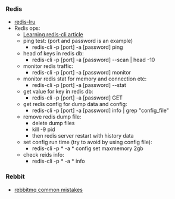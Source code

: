 ### Redis
* [redis-lru](https://redis.io/topics/lru-cache)
* Redis ops:
  - [Learning redis-cli article](https://redis.io/topics/rediscli)
  - ping test: (port and password is an example)
    - redis-cli -p [port] -a [password] ping
  - head of keys in redis db:
    - redis-cli -p [port] -a [password] --scan | head -10
  - monitor redis traffic:
    - redis-cli -p [port] -a [password] monitor
  - monitor redis stat for memory and connection etc:
    - redis-cli -p [port] -a [password] --stat
  - get value for key in redis db:
    - redis-cli -p [port] -a [password] GET <key>
  - get redis config for dump data and config:
    - redis-cli -p [port] -a [password] info | grep "config_file"
  - remove redis dump file:
    - delete dump files 
    - kill -9 pid
    - then redis server restart with history data
  - set config run time (try to avoid by using config file):
    - redis-cli -p * -a * config set maxmemory 2gb
  - check reids info:
    - redis-cli -p * -a * info

### Rebbit
* [rebbitmq common mistakes](https://www.cloudamqp.com/blog/2018-01-19-part4-rabbitmq-13-common-errors.html)
